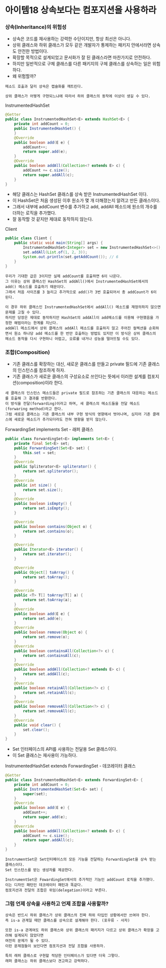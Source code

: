 # 아이템18 상속보다는 컴포지션을 사용하라

### 상속(Inheritance)의 위험성

- 상속은 코드를 재사용하는 강력한 수단이지만, 항상 최선은 아니다.
- 상위 클래스와 하위 클래스가 모두 같은 개발자가 통제하는 패키지 안에서라면 상속도 안전한 방법이다.
- 확장할 목적으로 설계되었고 문서화가 잘 된 클래스라면 마찬가지로 안전하다. 
- 하지만 일반적으로 구체 클래스를 다른 패키지의 구체 클래스를 상속하는 일은 위험하다. 
- 왜 위험할까?

```text
메소드 호출과 달리 상속은 캡슐화를 깨트린다. 

상위 클래스가 어떻게 구현되느냐에 따라서 하위 클래스의 동작에 이상이 생길 수 있다. 
```

InstrumentedHashSet
```java
@Getter
public class InstrumentedHashSet<E> extends HashSet<E> {
    private int addCount = 0;
    public InstrumentedHashSet() {
    }
    @Override
    public boolean add(E e) {
        addCount++;
        return super.add(e);
    }
    @Override
    public boolean addAll(Collection<? extends E> c) {
        addCount += c.size();
        return super.addAll(c);
    }
}
```
- 해당 클래스는 HashSet 클래스를 상속 받은 InstrumentedHashSet 이다. 
- 이 HashSet은 처음 생성된 이후 원소가 몇 개 더해졌는지 알려고 만든 클래스이다.
- 그래서 내부에 addCount 변수를 추가하고 add, addAll 메소드에 원소의 개수를 더하는 로직을 추가했다.  
- 잘 동작할 것 같지만 제대로 동작하지 않는다. 

Client
```java
public class Client {
    public static void main(String[] args) {
        InstrumentedHashSet<Integer> set = new InstrumentedHashSet<>();
        set.addAll(List.of(1, 2, 3));
        System.out.println(set.getAddCount()); // 6
    }
}
```

```text
우리가 기대한 값은 3이지만 실제 addCount를 호출하면 6이 나온다. 
그 이유는 상위 클래스인 HashSet의 addAll()에서 InstrumentedHashSet에서의 add() 메소드를 호출하기 때문이다. 
그래서 처음 사이즈를 3 늘리고 추가적으로 add()가 3번 호출되어서 총 addCount가 6이 된다. 

이 경우 하위 클래스인 InstrumentedHashSet에서 addAll() 메소드를 재정의하지 않으면 문제를 고칠 수 있다. 
하지만 당장은 제대로 동작하지만 HashSet의 addAll이 add메소드를 이용해 구현했음을 가정한 해법이라는 한계를 지닌다.
addAll 메소드에서 상위 클래스의 addAll 메소드를 호출하지 않고 주어진 컬렉션을 순회하면서 원소 하나당 add 메소드를 한 번만 호출하는 방법도 있지만 이 방식은 상위 클래스의 메소드 동작을 다시 구현하니 어렵고, 오류를 내거나 성능을 떨어뜨릴 수도 있다.
```

### 조합(Composition)

- 기존 클래스를 확장하는 대신, 새로운 클래스를 만들고 private 필드에 기존 클래스의 인스턴스를 참조하게 하자.
- 기존 클래스가 새로운 클래스의 구성요소로 쓰인다는 뜻에서 이러한 설계를 컴포지션(composition)이라 한다.

```text
새 클래스의 인스턴스 메소드들은 private 필드로 참조하는 기존 클래스의 대응하는 메소드를 호출해 그 결과를 반환한다.
이 방식을 전달(forwarding)이라고 하며, 새 클래스의 메소드들을 전달 메소드(forwaring method)라고 한다. 
그럼 새로운 클래스는 기존 클래스의 내부 구현 방식의 영향에서 벗어나며, 심지어 기존 클래스에 새로운 메소드가 추가되더라도 전혀 영향을 받지 않는다. 
```

ForwardingSet<E> implements Set<E> - 래퍼 클래스 
```java
public class ForwardingSet<E> implements Set<E> {
    private final Set<E> set;
    public ForwardingSet(Set<E> set) {
        this.set = set;
    }
    @Override
    public Spliterator<E> spliterator() {
        return set.spliterator();
    }
    @Override
    public int size() {
        return set.size();
    }
    @Override
    public boolean isEmpty() {
        return set.isEmpty();
    }

    @Override
    public boolean contains(Object o) {
        return set.contains(o);
    }

    @Override
    public Iterator<E> iterator() {
        return set.iterator();
    }

    @Override
    public Object[] toArray() {
        return set.toArray();
    }

    @Override
    public <T> T[] toArray(T[] a) {
        return set.toArray(a);
    }
    @Override
    public boolean add(E e) {
        return set.add(e);
    }
    @Override
    public boolean remove(Object o) {
        return set.remove(o);
    }
    @Override
    public boolean containsAll(Collection<?> c) {
        return set.containsAll(c);
    }
    @Override
    public boolean addAll(Collection<? extends E> c) {
        return set.addAll(c);
    }
    @Override
    public boolean retainAll(Collection<?> c) {
        return set.retainAll(c);
    }
    @Override
    public boolean removeAll(Collection<?> c) {
        return set.removeAll(c);
    }
    @Override
    public void clear() {
        set.clear();
    }
}
```
- Set 인터페이스의 API를 사용하는 전달용 Set 클래스이다.
- 이 Set 클래스는 재사용이 가능하다.

InstrumentedHashSet<E> extends ForwardingSet<E> - 데코레이터 클래스
```java
@Getter
public class InstrumentedHashSet<E> extends ForwardingSet<E> {
    private int addCount = 0;
    public InstrumentedHashSet(Set<E> set) {
        super(set);
    }
    @Override
    public boolean add(E e) {
        addCount++;
        return super.add(e);
    }
    @Override
    public boolean addAll(Collection<? extends E> c) {
        addCount += c.size();
        return super.addAll(c);
    }
}
```
```text
InstrumentSet은 Set인터페이스의 모든 기능을 전달하는 ForwardingSet을 상속 받는 클래스이다. 
Set 인스턴스를 받는 생성자를 제공한다.

InstrumentSet은 FowardingSet에서의 추가적인 기능인 addCount 로직을 추가했다.
이는 디자인 패턴인 데코레이터 패턴과 똑같다.
컴포지션과 전달의 조합은 위임(delegation)이라고 부른다. 
```

### 그럼 언제 상속을 사용하고 언제 조합을 사용할까?

```text
상속은 반드시 하위 클래스가 상위 클래스의 진짜 하위 타입인 상황에서만 쓰여야 한다.
즉 is-a 관계일 때만 클래스를 상속으로 설계해야 한다. (포우류 - 사자)

또한 is-a 관계여도 하위 클래스와 상위 클래스의 패키지가 다르고 상위 클래스가 확장을 고려해 설계되지 않았다면 
여전히 문제가 될 수 있다.
이런 문제점들이 보인다면 컴포지션과 전달 조합을 사용하자. 

특히 래퍼 클래스로 구현할 적당한 인터페이스가 있다면 더욱 그렇다.
래퍼 클래스는 하위 클래스보다 견고하고 강력하다.
```